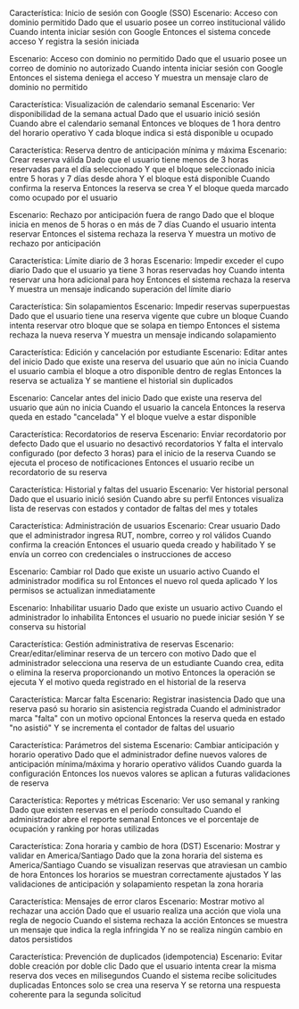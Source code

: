 Característica: Inicio de sesión con Google (SSO)
  Escenario: Acceso con dominio permitido
    Dado que el usuario posee un correo institucional válido
    Cuando intenta iniciar sesión con Google
    Entonces el sistema concede acceso
    Y registra la sesión iniciada

  Escenario: Acceso con dominio no permitido
    Dado que el usuario posee un correo de dominio no autorizado
    Cuando intenta iniciar sesión con Google
    Entonces el sistema deniega el acceso
    Y muestra un mensaje claro de dominio no permitido

Característica: Visualización de calendario semanal
  Escenario: Ver disponibilidad de la semana actual
    Dado que el usuario inició sesión
    Cuando abre el calendario semanal
    Entonces ve bloques de 1 hora dentro del horario operativo
    Y cada bloque indica si está disponible u ocupado

Característica: Reserva dentro de anticipación mínima y máxima
  Escenario: Crear reserva válida
    Dado que el usuario tiene menos de 3 horas reservadas para el día seleccionado
    Y que el bloque seleccionado inicia entre 5 horas y 7 días desde ahora
    Y el bloque está disponible
    Cuando confirma la reserva
    Entonces la reserva se crea
    Y el bloque queda marcado como ocupado por el usuario

  Escenario: Rechazo por anticipación fuera de rango
    Dado que el bloque inicia en menos de 5 horas o en más de 7 días
    Cuando el usuario intenta reservar
    Entonces el sistema rechaza la reserva
    Y muestra un motivo de rechazo por anticipación

Característica: Límite diario de 3 horas
  Escenario: Impedir exceder el cupo diario
    Dado que el usuario ya tiene 3 horas reservadas hoy
    Cuando intenta reservar una hora adicional para hoy
    Entonces el sistema rechaza la reserva
    Y muestra un mensaje indicando superación del límite diario

Característica: Sin solapamientos
  Escenario: Impedir reservas superpuestas
    Dado que el usuario tiene una reserva vigente que cubre un bloque
    Cuando intenta reservar otro bloque que se solapa en tiempo
    Entonces el sistema rechaza la nueva reserva
    Y muestra un mensaje indicando solapamiento

Característica: Edición y cancelación por estudiante
  Escenario: Editar antes del inicio
    Dado que existe una reserva del usuario que aún no inicia
    Cuando el usuario cambia el bloque a otro disponible dentro de reglas
    Entonces la reserva se actualiza
    Y se mantiene el historial sin duplicados

  Escenario: Cancelar antes del inicio
    Dado que existe una reserva del usuario que aún no inicia
    Cuando el usuario la cancela
    Entonces la reserva queda en estado "cancelada"
    Y el bloque vuelve a estar disponible

Característica: Recordatorios de reserva
  Escenario: Enviar recordatorio por defecto
    Dado que el usuario no desactivó recordatorios
    Y falta el intervalo configurado (por defecto 3 horas) para el inicio de la reserva
    Cuando se ejecuta el proceso de notificaciones
    Entonces el usuario recibe un recordatorio de su reserva

Característica: Historial y faltas del usuario
  Escenario: Ver historial personal
    Dado que el usuario inició sesión
    Cuando abre su perfil
    Entonces visualiza lista de reservas con estados y contador de faltas del mes y totales

Característica: Administración de usuarios
  Escenario: Crear usuario
    Dado que el administrador ingresa RUT, nombre, correo y rol válidos
    Cuando confirma la creación
    Entonces el usuario queda creado y habilitado
    Y se envía un correo con credenciales o instrucciones de acceso

  Escenario: Cambiar rol
    Dado que existe un usuario activo
    Cuando el administrador modifica su rol
    Entonces el nuevo rol queda aplicado
    Y los permisos se actualizan inmediatamente

  Escenario: Inhabilitar usuario
    Dado que existe un usuario activo
    Cuando el administrador lo inhabilita
    Entonces el usuario no puede iniciar sesión
    Y se conserva su historial

Característica: Gestión administrativa de reservas
  Escenario: Crear/editar/eliminar reserva de un tercero con motivo
    Dado que el administrador selecciona una reserva de un estudiante
    Cuando crea, edita o elimina la reserva proporcionando un motivo
    Entonces la operación se ejecuta
    Y el motivo queda registrado en el historial de la reserva

Característica: Marcar falta
  Escenario: Registrar inasistencia
    Dado que una reserva pasó su horario sin asistencia registrada
    Cuando el administrador marca "falta" con un motivo opcional
    Entonces la reserva queda en estado "no asistió"
    Y se incrementa el contador de faltas del usuario

Característica: Parámetros del sistema
  Escenario: Cambiar anticipación y horario operativo
    Dado que el administrador define nuevos valores de anticipación mínima/máxima y horario operativo válidos
    Cuando guarda la configuración
    Entonces los nuevos valores se aplican a futuras validaciones de reserva

Característica: Reportes y métricas
  Escenario: Ver uso semanal y ranking
    Dado que existen reservas en el período consultado
    Cuando el administrador abre el reporte semanal
    Entonces ve el porcentaje de ocupación y ranking por horas utilizadas

Característica: Zona horaria y cambio de hora (DST)
  Escenario: Mostrar y validar en America/Santiago
    Dado que la zona horaria del sistema es America/Santiago
    Cuando se visualizan reservas que atraviesan un cambio de hora
    Entonces los horarios se muestran correctamente ajustados
    Y las validaciones de anticipación y solapamiento respetan la zona horaria

Característica: Mensajes de error claros
  Escenario: Mostrar motivo al rechazar una acción
    Dado que el usuario realiza una acción que viola una regla de negocio
    Cuando el sistema rechaza la acción
    Entonces se muestra un mensaje que indica la regla infringida
    Y no se realiza ningún cambio en datos persistidos

Característica: Prevención de duplicados (idempotencia)
  Escenario: Evitar doble creación por doble clic
    Dado que el usuario intenta crear la misma reserva dos veces en milisegundos
    Cuando el sistema recibe solicitudes duplicadas
    Entonces solo se crea una reserva
    Y se retorna una respuesta coherente para la segunda solicitud
